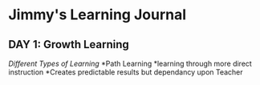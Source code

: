 # Jimmy's Learning Journal
## DAY 1: Growth Learning
_Different Types of Learning_
*Path Learning
  *learning through more direct instruction
  *Creates predictable results but dependancy upon Teacher
